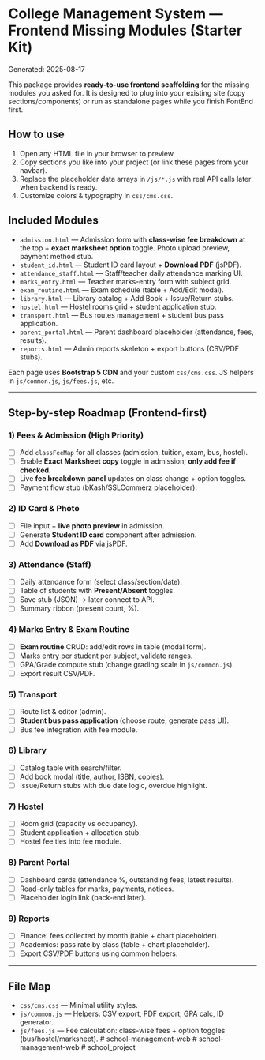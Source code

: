 # College Management System — Frontend Missing Modules (Starter Kit)
Generated: 2025-08-17

This package provides **ready-to-use frontend scaffolding** for the missing modules you asked for. 
It is designed to plug into your existing site (copy sections/components) or run as standalone pages while you finish FontEnd first.

## How to use
1. Open any HTML file in your browser to preview.
2. Copy sections you like into your project (or link these pages from your navbar).
3. Replace the placeholder data arrays in `/js/*.js` with real API calls later when backend is ready.
4. Customize colors & typography in `css/cms.css`.

## Included Modules
- `admission.html` — Admission form with **class-wise fee breakdown** at the top + **exact marksheet option** toggle. Photo upload preview, payment method stub.
- `student_id.html` — Student ID card layout + **Download PDF** (jsPDF).
- `attendance_staff.html` — Staff/teacher daily attendance marking UI.
- `marks_entry.html` — Teacher marks-entry form with subject grid.
- `exam_routine.html` — Exam schedule (table + Add/Edit modal).
- `library.html` — Library catalog + Add Book + Issue/Return stubs.
- `hostel.html` — Hostel rooms grid + student application stub.
- `transport.html` — Bus routes management + student bus pass application.
- `parent_portal.html` — Parent dashboard placeholder (attendance, fees, results).
- `reports.html` — Admin reports skeleton + export buttons (CSV/PDF stubs).

Each page uses **Bootstrap 5 CDN** and your custom `css/cms.css`. JS helpers in `js/common.js`, `js/fees.js`, etc.

---

## Step-by-step Roadmap (Frontend-first)

### 1) Fees & Admission (High Priority)
- [ ] Add `classFeeMap` for all classes (admission, tuition, exam, bus, hostel).
- [ ] Enable **Exact Marksheet copy** toggle in admission; **only add fee if checked**.
- [ ] Live **fee breakdown panel** updates on class change + option toggles.
- [ ] Payment flow stub (bKash/SSLCommerz placeholder).

### 2) ID Card & Photo
- [ ] File input + **live photo preview** in admission.
- [ ] Generate **Student ID card** component after admission.
- [ ] Add **Download as PDF** via jsPDF.

### 3) Attendance (Staff)
- [ ] Daily attendance form (select class/section/date).
- [ ] Table of students with **Present/Absent** toggles.
- [ ] Save stub (JSON) → later connect to API.
- [ ] Summary ribbon (present count, %).

### 4) Marks Entry & Exam Routine
- [ ] **Exam routine** CRUD: add/edit rows in table (modal form).
- [ ] Marks entry per student per subject, validate ranges.
- [ ] GPA/Grade compute stub (change grading scale in `js/common.js`).
- [ ] Export result CSV/PDF.

### 5) Transport
- [ ] Route list & editor (admin).
- [ ] **Student bus pass application** (choose route, generate pass UI).
- [ ] Bus fee integration with fee module.

### 6) Library
- [ ] Catalog table with search/filter.
- [ ] Add book modal (title, author, ISBN, copies).
- [ ] Issue/Return stubs with due date logic, overdue highlight.

### 7) Hostel
- [ ] Room grid (capacity vs occupancy).
- [ ] Student application + allocation stub.
- [ ] Hostel fee ties into fee module.

### 8) Parent Portal
- [ ] Dashboard cards (attendance %, outstanding fees, latest results).
- [ ] Read-only tables for marks, payments, notices.
- [ ] Placeholder login link (back-end later).

### 9) Reports
- [ ] Finance: fees collected by month (table + chart placeholder).
- [ ] Academics: pass rate by class (table + chart placeholder).
- [ ] Export CSV/PDF buttons using common helpers.

---

## File Map
- `css/cms.css` — Minimal utility styles.
- `js/common.js` — Helpers: CSV export, PDF export, GPA calc, ID generator.
- `js/fees.js` — Fee calculation: class-wise fees + option toggles (bus/hostel/marksheet).
#   s c h o o l - m a n a g e m e n t - w e b  
 #   s c h o o l - m a n a g e m e n t - w e b  
 #   s c h o o l _ p r o j e c t  
 